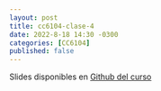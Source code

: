 ```yaml
---
layout: post
title: cc6104-clase-4
date: 2022-8-18 14:30 -0300
categories: [CC6104]
published: false
---
```


Slides disponibles en [Github del curso](https://github.com/dccuchile/CC6104)
